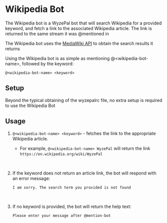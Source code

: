 # Wikipedia Bot

The Wikipedia bot is a WyzePal bot that will search Wikipedia
for a provided keyword, and fetch a link to the associated
Wikipedia article. The link is returned to the same stream
it was @mentioned in

The Wikipedia bot uses the
[MediaWiki API](https://www.mediawiki.org/wiki/API:Main_page)
to obtain the search results it returns

Using the Wikipedia bot is as simple as mentioning @\<wikipedia-bot-name\>,
followed by the keyword:

```
@<wikipedia-bot-name> <keyword>
```

## Setup

Beyond the typical obtaining of the wyzepalrc file, no extra setup is required to use the Wikipedia Bot

## Usage

1. ```@<wikipedia-bot-name> <keyword>``` -
fetches the link to the appropriate Wikipedia article.

    * For example, `@<wikipedia-bot-name> WyzePal`
will return the link `https://en.wikipedia.org/wiki/WyzePal`
<br>

2. If the keyword does not return an article link,
the bot will respond with an error message:

    `I am sorry. The search term you provided is not found`

<br>

3. If no keyword is provided, the bot will return the help text:

    ```Please enter your message after @mention-bot```
